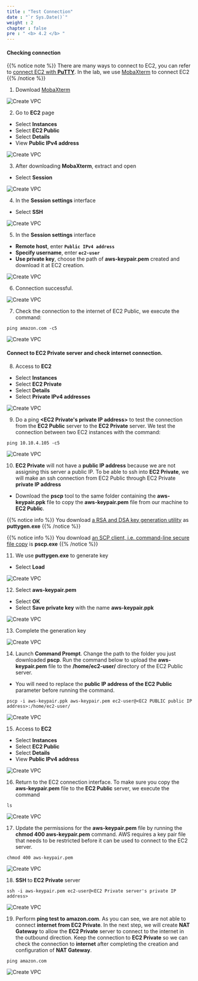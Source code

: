 ```yaml
---
title : "Test Connection"
date : "`r Sys.Date()`"
weight : 2
chapter : false
pre : " <b> 4.2 </b> "
---
```

<!---
Dùng Mac nên anh không kiểm tra chính xác bước 4.2 được
--->

#### Checking connection

{{% notice note %}}
There are many ways to connect to EC2, you can refer to [connect EC2 with **PuTTY**](https://000004.awsstudygroup.com/en/4-launchlinuxinstance/4.2-connectlinuxinstance/). In the lab, we use [MobaXterm](https://mobaxterm.mobatek.net/) to connect EC2
{{% /notice %}}

1. Download [MobaXterm](https://mobaxterm.mobatek.net/download.html)

![Create VPC](/images/4-CreateEc2Server/4.2-ec2connect/00019-ec2connect.png?featherlight=false&width=90pc)

2. Go to **EC2** page

- Select **Instances**
- Select **EC2 Public**
- Select **Details**
- View **Public IPv4 address**

![Create VPC](/images/4-CreateEc2Server/4.2-ec2connect/0001-ec2connect.png?featherlight=false&width=90pc)

3. After downloading **MobaXterm**, extract and open

- Select **Session**

![Create VPC](/images/4-CreateEc2Server/4.2-ec2connect/0002-ec2connect.png?featherlight=false&width=90pc)

4. In the **Session settings** interface

- Select **SSH**

![Create VPC](/images/4-CreateEc2Server/4.2-ec2connect/0003-ec2connect.png?featherlight=false&width=90pc)

5. In the **Session settings** interface

- **Remote host**, enter **```Public IPv4 address```**
- **Specify username**, enter **```ec2-user```**
- **Use private key**, choose the path of **aws-keypair.pem** created and download it at EC2 creation.

![Create VPC](/images/4-CreateEc2Server/4.2-ec2connect/0004-ec2connect.png?featherlight=false&width=90pc)

6. Connection successful.

![Create VPC](/images/4-CreateEc2Server/4.2-ec2connect/0005-ec2connect.png?featherlight=false&width=90pc)

7. Check the connection to the internet of EC2 Public, we execute the command:

```
ping amazon.com -c5
```

![Create VPC](/images/4-CreateEc2Server/4.2-ec2connect/0006-ec2connect.png?featherlight=false&width=90pc)

#### Connect to EC2 Private server and check internet connection.
8. Access to **EC2**

- Select **Instances**
- Select **EC2 Private**
- Select **Details**
- Select **Private IPv4 addresses**

![Create VPC](/images/4-CreateEc2Server/4.2-ec2connect/0007-ec2connect.png?featherlight=false&width=90pc)

9. Do a ping **<EC2 Private's private IP address>** to test the connection from the **EC2 Public** server to the **EC2 Private** server. We test the connection between two EC2 instances with the command:

```
ping 10.10.4.105 -c5
```

![Create VPC](/images/4-CreateEc2Server/4.2-ec2connect/0008-ec2connect.png?featherlight=false&width=90pc)

10. **EC2 Private** will not have a **public IP address** because we are not assigning this server a public IP. To be able to ssh into **EC2 Private**, we will make an ssh connection from EC2 Public through EC2 Private **private IP address**

- Download the **pscp** tool to the same folder containing the **aws-keypair.ppk** file to copy the **aws-keypair.pem** file from our machine to **EC2 Public**.


{{% notice info %}}
You download [a RSA and DSA key generation utility](https://the.earth.li/~sgtatham/putty/latest/w64/puttygen.exe) as **puttygen.exe**
{{% /notice %}}

{{% notice info %}}
You download [an SCP client, i.e. command-line secure file copy](https://the.earth.li/~sgtatham/putty/latest/w64/pscp.exe) is **pscp.exe**
{{% /notice %}}

11. We use **puttygen.exe** to generate key

- Select **Load**

![Create VPC](/images/4-CreateEc2Server/4.2-ec2connect/0009-ec2connect.png?featherlight=false&width=90pc)

12. Select **aws-keypair.pem**

- Select **OK**
- Select **Save private key** with the name **aws-keypair.ppk**

![Create VPC](/images/4-CreateEc2Server/4.2-ec2connect/00010-ec2connect.png?featherlight=false&width=90pc)

13. Complete the generation key

![Create VPC](/images/4-CreateEc2Server/4.2-ec2connect/00011-ec2connect.png?featherlight=false&width=90pc)

14. Launch **Command Prompt**. Change the path to the folder you just downloaded **pscp**. Run the command below to upload the **aws-keypair.pem** file to the **/home/ec2-user/** directory of the EC2 Public server.

- You will need to replace the **public IP address of the EC2 Public** parameter before running the command.

```
pscp -i aws-keypair.ppk aws-keypair.pem ec2-user@<EC2 PUBLIC public IP address>:/home/ec2-user/
```

![Create VPC](/images/4-CreateEc2Server/4.2-ec2connect/00012-ec2connect.png?featherlight=false&width=90pc)

15. Access to **EC2**

- Select **Instances**
- Select **EC2 Public**
- Select **Details**
- View **Public IPv4 address**

![Create VPC](/images/4-CreateEc2Server/4.2-ec2connect/0001-ec2connect.png?featherlight=false&width=90pc)

16. Return to the EC2 connection interface. To make sure you copy the **aws-keypair.pem** file to the **EC2 Public** server, we execute the command

```
ls
```

![Create VPC](/images/4-CreateEc2Server/4.2-ec2connect/00014-ec2connect.png?featherlight=false&width=90pc)

17. Update the permissions for the **aws-keypair.pem** file by running the **chmod 400 aws-keypair.pem** command. AWS requires a key pair file that needs to be restricted before it can be used to connect to the EC2 server.

```
chmod 400 aws-keypair.pem
```

![Create VPC](/images/4-CreateEc2Server/4.2-ec2connect/00015-ec2connect.png?featherlight=false&width=90pc)

18. **SSH** to **EC2 Private** server

```
ssh -i aws-keypair.pem ec2-user@<EC2 Private server's private IP address>
```

![Create VPC](/images/4-CreateEc2Server/4.2-ec2connect/00016-ec2connect.png?featherlight=false&width=90pc)

19. Perform **ping test to amazon.com**. As you can see, we are not able to connect **internet from EC2 Private**. In the next step, we will create **NAT Gateway** to allow the **EC2 Private** server to connect to the internet in the outbound direction. Keep the connection to **EC2 Private** so we can check the connection to **internet** after completing the creation and configuration of **NAT Gateway**.

```
ping amazon.com
```

![Create VPC](/images/4-CreateEc2Server/4.2-ec2connect/00017-ec2connect.png?featherlight=false&width=90pc)